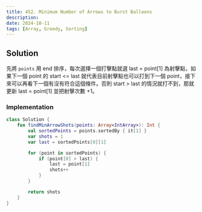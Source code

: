 ```yaml
---
title: 452. Minimum Number of Arrows to Burst Balloons
description:
date: 2024-10-11
tags: [Array, Greedy, Sorting]
---
```


## Solution

先將 `points` 用 end 排序，每次選擇一個打擊點就選 last = point[1] 為射擊點，如果下一個 point 的 start <= last 就代表目前射擊點也可以打到下一個 point，接下來可以再看下一個有沒有符合這個條件。否則 start > last 的情況就打不到，那就更新 last = point[1] 並把射擊次數 +1。

### Implementation

```kotlin
class Solution {
    fun findMinArrowShots(points: Array<IntArray>): Int {
        val sortedPoints = points.sortedBy { it[1] }
        var shots = 1
        var last = sortedPoints[0][1]

        for (point in sortedPoints) {
            if (point[0] > last) {
                last = point[1]
                shots++
            }
        }

        return shots
    }
}
```

